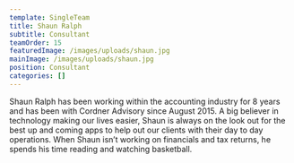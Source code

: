 ```yaml
---
template: SingleTeam
title: Shaun Ralph
subtitle: Consultant
teamOrder: 15
featuredImage: /images/uploads/shaun.jpg
mainImage: /images/uploads/shaun.jpg
position: Consultant
categories: []
---
```


Shaun Ralph has been working within the accounting industry for 8 years and has been with Cordner Advisory since August 2015. A big believer in technology making our lives easier, Shaun is always on the look out for the best up and coming apps to help out our clients with their day to day operations. When Shaun isn’t working on financials and tax returns, he spends his time reading and watching basketball.
